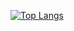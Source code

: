 [![Top Langs](https://github-readme-stats.vercel.app/api/top-langs/?username=moiravs)](https://github.com/anuraghazra/github-readme-stats)
